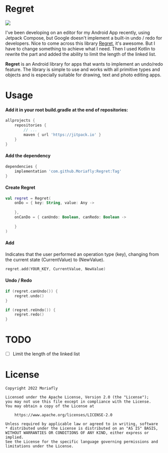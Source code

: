 # Regret

[![](https://jitpack.io/v/Moriafly/Regret.svg)](https://jitpack.io/#Moriafly/Regret)

I've been developing on an editor for my Android App recently, using Jetpack Compose, but Google doesn't implement a built-in undo / redo for developers.
Nice to come across this library [Regret](https://github.com/Muddz/Regret), it's awesome. But I have to change something to achieve what I need.
Then I used Kotlin to rewrite the part and added the ability to limit the length of the linked list.

**Regret** is an Android library for apps that wants to implement an undo/redo feature.
The library is simple to use and works with all primitive types and objects and is especially suitable for drawing, text and photo editing apps.

# Usage

#### Add it in your root build.gradle at the end of repositories:

```groovy
allprojects {
    repositories {
        // ...
        maven { url 'https://jitpack.io' }
    }
}
```

#### Add the dependency

```groovy
dependencies {
    implementation 'com.github.Moriafly:Regret:Tag'
}
```
#### Create Regret

```kotlin
val regret = Regret(
    onDo = { key: String, value: Any ->
        
    },
    onCanDo = { canUndo: Boolean, canRedo: Boolean ->
        
    }
)
```

#### Add

Indicates that the user performed an operation type (key), changing from the current state (CurrentValue) to (NewValue).

```kotlin
regret.add(YOUR_KEY, CurrentValue, NewValue)
```

#### Undo / Redo

```kotlin
if (regret.canUndo()) {
    regret.undo()
}

if (regret.reUndo()) {
    regret.redo()
}
```

# TODO

- [ ] Limit the length of the linked list

# License

```
Copyright 2022 Moriafly

Licensed under the Apache License, Version 2.0 (the "License");
you may not use this file except in compliance with the License.
You may obtain a copy of the License at

    https://www.apache.org/licenses/LICENSE-2.0

Unless required by applicable law or agreed to in writing, software
* distributed under the License is distributed on an "AS IS" BASIS,
WITHOUT WARRANTIES OR CONDITIONS OF ANY KIND, either express or implied.
See the License for the specific language governing permissions and
limitations under the License.
```